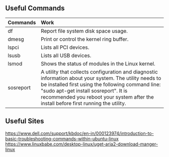 ## Useful Commands
|Commands | Work |
|:--------|:-----|
| df	| Report file system disk space usage.	| 	df -h |
| dmesg		| Print or control the kernel ring buffer.	| 	dmesg |
| lspci		| Lists all PCI devices.	| 	lspci |
| lsusb		| Lists all USB devices.	| 	lsusb |
| lsmod		| Shows the status of modules in the Linux kernel.| lsmod |
| sosreport		| A utility that collects configuration and diagnostic information about your system. The utility needs to be installed first using the following command line: "sudo apt-get install sosreport". It is recommended you reboot your system after the install before first running the utility.	| 	sosreport |

## Useful Sites
https://www.dell.com/support/kbdoc/en-in/000123974/introduction-to-basic-troubleshooting-commands-within-ubuntu-linux
https://www.linuxbabe.com/desktop-linux/uget-aria2-download-manger-linux
